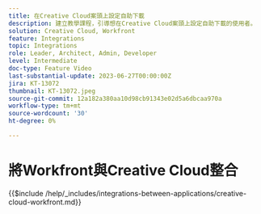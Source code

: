 ```yaml
---
title: 在Creative Cloud案頭上設定自助下載
description: 建立教學課程，引導想在Creative Cloud案頭上設定自助下載的使用者。
solution: Creative Cloud, Workfront
feature: Integrations
topic: Integrations
role: Leader, Architect, Admin, Developer
level: Intermediate
doc-type: Feature Video
last-substantial-update: 2023-06-27T00:00:00Z
jira: KT-13072
thumbnail: KT-13072.jpeg
source-git-commit: 12a182a380aa10d98cb91343e02d5a6dbcaa970a
workflow-type: tm+mt
source-wordcount: '30'
ht-degree: 0%

---
```



# 將Workfront與Creative Cloud整合

{{$include /help/_includes/integrations-between-applications/creative-cloud-workfront.md}}
